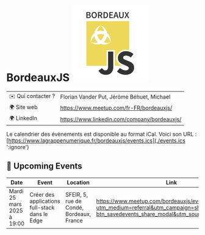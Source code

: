 # BordeauxJS ![Logo](./logo-bordeauxjs.jpeg ':size=100')

|                                |     |
| ------------------------------ | --- |
| ✉️ Qui contacter ?              | Florian Vander Put, Jérôme Béhuet, Michael |
| 🌍 Site web                    | https://www.meetup.com/fr-FR/bordeauxjs/ |
| 🌍 LinkedIn                    | https://www.linkedin.com/company/bordeauxjs/ |

Le calendrier des évènements est disponible au format iCal.
Voici son URL : [https://www.lagrappenumerique.fr/bordeauxjs/events.ics](./events.ics ':ignore')

<!-- EVENTS:START -->
## 📅 Upcoming Events

| Date | Event | Location | Link |
|------|--------|----------|------|
| Mardi 25 mars 2025 à 19:00 | Créer des applications full-stack dans le Edge | SFEIR, 5, rue de Condé, Bordeaux, France | https://www.meetup.com/bordeauxjs/events/306681868/?utm_medium=referral&utm_campaign=share-btn_savedevents_share_modal&utm_source=link |
<!-- EVENTS:END -->